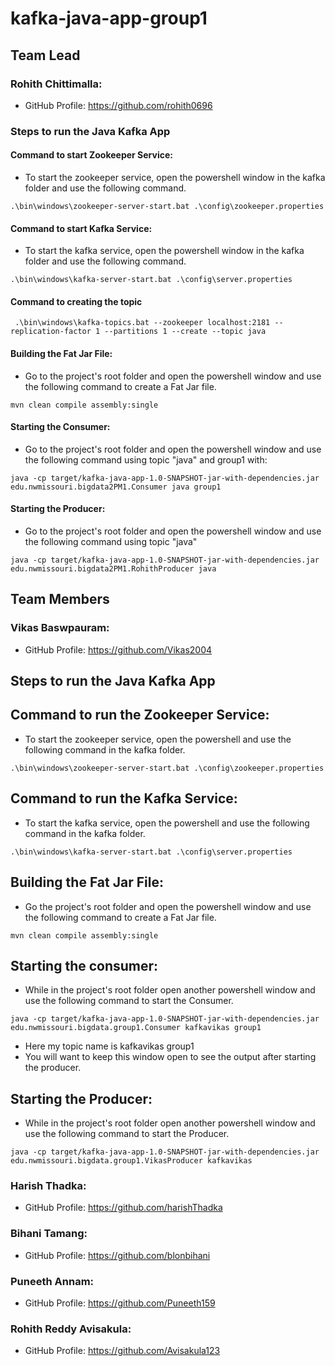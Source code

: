 # kafka-java-app-group1

## Team Lead
### Rohith Chittimalla:
- GitHub Profile: https://github.com/rohith0696

### Steps to run the Java Kafka App

#### Command to start Zookeeper Service:

- To start the zookeeper service, open the powershell window in the kafka folder and use the following command.

```
.\bin\windows\zookeeper-server-start.bat .\config\zookeeper.properties
```
#### Command to start Kafka Service:

- To start the kafka service, open the powershell window in the kafka folder and use the following command.

```
.\bin\windows\kafka-server-start.bat .\config\server.properties
```

#### Command to creating the topic

```
 .\bin\windows\kafka-topics.bat --zookeeper localhost:2181 --replication-factor 1 --partitions 1 --create --topic java
 ```

#### Building the Fat Jar File:

- Go to the project's root folder and open the powershell window and use the following command to create a Fat Jar file.

```
mvn clean compile assembly:single
```

#### Starting the Consumer:

- Go to the project's root folder and open the powershell window and use the following command using topic "java" and group1 with:

```
java -cp target/kafka-java-app-1.0-SNAPSHOT-jar-with-dependencies.jar edu.nwmissouri.bigdata2PM1.Consumer java group1
```

#### Starting the Producer:

- Go to the project's root folder and open the powershell window and use the following command using topic "java"

```
java -cp target/kafka-java-app-1.0-SNAPSHOT-jar-with-dependencies.jar edu.nwmissouri.bigdata2PM1.RohithProducer java
```

## Team Members

### Vikas Baswpauram:
- GitHub Profile: https://github.com/Vikas2004

## Steps to run the Java Kafka App

## Command to run the Zookeeper Service:

- To start the zookeeper service, open the powershell and use the following command in the kafka folder.

```
.\bin\windows\zookeeper-server-start.bat .\config\zookeeper.properties
```
## Command to run the Kafka Service:

- To start the kafka service, open the powershell and use the following command in the kafka folder.

```
.\bin\windows\kafka-server-start.bat .\config\server.properties
```

## Building the Fat Jar File:

- Go the project's root folder and open the powershell window and use the following command to create a Fat Jar file.

```
mvn clean compile assembly:single
```

## Starting the consumer:

- While in the project's root folder open another powershell window and use the following command to start the Consumer.

```
java -cp target/kafka-java-app-1.0-SNAPSHOT-jar-with-dependencies.jar edu.nwmissouri.bigdata.group1.Consumer kafkavikas group1
```
- Here my topic name is kafkavikas group1 
- You will want to keep this window open to see the output after starting the producer.

## Starting the Producer:

- While in the project's root folder open another powershell window and use the following command to start the Producer.

```
java -cp target/kafka-java-app-1.0-SNAPSHOT-jar-with-dependencies.jar edu.nwmissouri.bigdata.group1.VikasProducer kafkavikas
```

### Harish Thadka:
- GitHub Profile: https://github.com/harishThadka

### Bihani Tamang:
- GitHub Profile: https://github.com/blonbihani

### Puneeth Annam:
- GitHub Profile: https://github.com/Puneeth159

### Rohith Reddy Avisakula:
- GitHub Profile: https://github.com/Avisakula123


